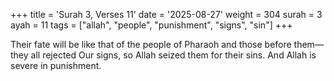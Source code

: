 +++
title = 'Surah 3, Verses 11'
date = '2025-08-27'
weight = 304
surah = 3
ayah = 11
tags = ["allah", "people", "punishment", "signs", "sin"]
+++

Their fate will be like that of the people of Pharaoh and those before them—they all rejected Our signs, so Allah seized them for their sins. And Allah is severe in punishment.